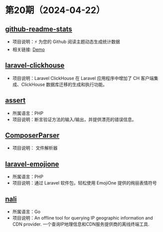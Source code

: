 # 第20期（2024-04-22）

## [github-readme-stats](https://github.com/anuraghazra/github-readme-stats)
- 项目说明：⚡ 为您的 Github 阅读主题动态生成统计数据
- 相关链接: [Demo](https://github-readme-stats.vercel.app/api?username=xiaoxuan6&hide=contribs,prs)

## [laravel-clickhouse](https://github.com/cybercog/laravel-clickhouse)
- 项目说明：Laravel ClickHouse 在 Laravel 应用程序中增加了 CH 客户端集成、ClickHouse 数据库迁移的生成和执行功能。

## [assert](https://github.com/webmozarts/assert)
- 所属语言：PHP
- 项目说明：断言验证方法的输入/输出，并提供漂亮的错误信息。

## [ComposerParser](https://github.com/MCStreetguy/ComposerParser)
- 项目说明：  文件解析器

## [laravel-emojione](https://github.com/christofferok/laravel-emojione)
- 所属语言：PHP
- 项目说明：通过 Laravel 软件包，轻松使用 EmojiOne 提供的绚丽表情符号

## [nali](https://github.com/zu1k/nali)
- 所属语言：Go
- 项目说明：An offline tool for querying IP geographic information and CDN provider. 一个查询IP地理信息和CDN服务提供商的离线终端工具.
